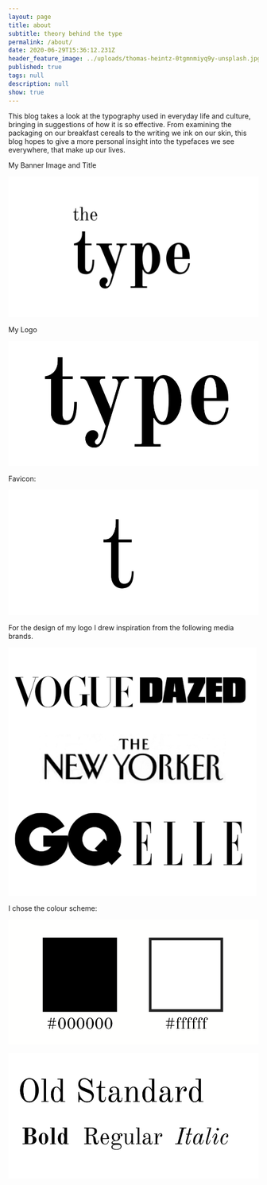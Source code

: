 ```yaml
---
layout: page
title: about
subtitle: theory behind the type
permalink: /about/
date: 2020-06-29T15:36:12.231Z
header_feature_image: ../uploads/thomas-heintz-0tgmnmiyq9y-unsplash.jpg
published: true
tags: null
description: null
show: true
---
```

This blog takes a look at the typography used in everyday life and culture, bringing in suggestions of how it is so effective. From examining the packaging on our breakfast cereals to the writing we ink on our skin, this blog hopes to give a more personal insight into the typefaces we see everywhere, that make up our lives. 

My Banner Image and Title 

![the type Banner Image](../uploads/banner-image-title.png "the type Title")

My Logo

![the type Logo](../uploads/type-big-g.png "the type Logo")

Favicon:

![the type Favicon](../uploads/t.png "the type Favicon")

For the design of my logo I drew inspiration from the following media brands. 

![Inspiration Logos](../uploads/inspo-logos-.png "Inspiration Logos")

I chose the colour scheme:

![Colours](../uploads/colours.png)

![Typeface](../uploads/old-standard.png)